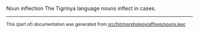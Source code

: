 Noun inflection
The Tigrinya language nouns inflect in cases.

* * *

<small>This (part of) documentation was generated from [src/fst/morphology/affixes/nouns.lexc](https://github.com/giellalt/lang-tir/blob/main/src/fst/morphology/affixes/nouns.lexc)</small>
